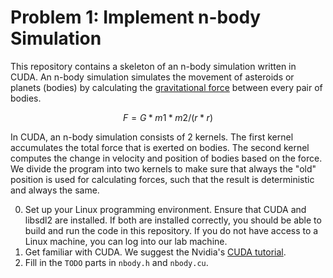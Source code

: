 # Problem 1: Implement n-body Simulation
This repository contains a skeleton of an n-body simulation written in CUDA. An n-body simulation simulates the movement of asteroids or planets (bodies) by calculating the [gravitational force](https://en.wikipedia.org/wiki/Gravity#Newton's_theory_of_gravitation) between every pair of bodies.

```math
F = G * m1 * m2 / (r * r)
```

In CUDA, an n-body simulation consists of 2 kernels. The first kernel accumulates the total force that is exerted on bodies. The second kernel computes the change in velocity and position of bodies based on the force. We divide the program into two kernels to make sure that always the "old" position is used for calculating forces, such that the result is deterministic and always the same.

0. Set up your Linux programming environment. Ensure that CUDA and libsdl2 are installed. If both are installed correctly, you should be able to build and run the code in this repository. If you do not have access to a Linux machine, you can log into our lab machine.
1. Get familiar with CUDA. We suggest the Nvidia's [CUDA tutorial](https://devblogs.nvidia.com/even-easier-introduction-cuda/).
2. Fill in the `TODO` parts in `nbody.h` and `nbody.cu`.
